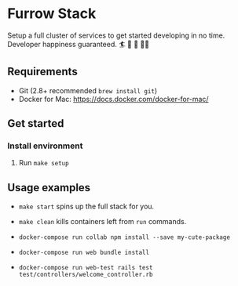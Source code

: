 # Furrow Stack
Setup a full cluster of services to get started developing in no time.
Developer happiness guaranteed. :surfer: :speedboat: :rocket: :dancing_women:

## Requirements

  * Git (2.8+ recommended `brew install git`)
  * Docker for Mac: https://docs.docker.com/docker-for-mac/

## Get started

### Install environment

  1. Run `make setup`

## Usage examples

  * `make start` spins up the full stack for you.

  * `make clean` kills containers left from `run` commands.

  * `docker-compose run collab npm install --save my-cute-package`

  * `docker-compose run web bundle install`

  * `docker-compose run web-test rails test test/controllers/welcome_controller.rb`
